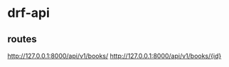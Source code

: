 # drf-api


## routes

http://127.0.0.1:8000/api/v1/books/
http://127.0.0.1:8000/api/v1/books/{id}



